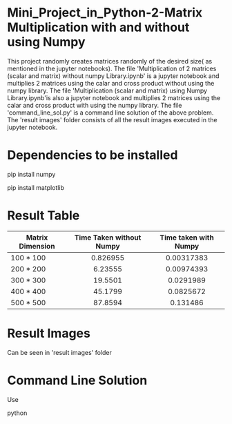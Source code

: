 # Mini_Project_in_Python-2-Matrix Multiplication with and without using Numpy

This project randomly creates matrices randomly of the desired size( as mentioned in the jupyter notebooks). The file 'Multiplication of 2 matrices (scalar and matrix) without numpy Library.ipynb' is a jupyter notebook and multiplies 2 matrices using the calar and cross product without using the numpy library. The file 'Multiplication (scalar and matrix) using Numpy Library.ipynb'is also a jupyter notebook and multiplies 2 matrices using the calar and cross product with using the numpy library. The file 'command_line_sol.py' is a command line solution of the above problem. The 'result images' folder consists of all the result images executed in the jupyter notebook. 



# Dependencies to be installed

pip install numpy

pip install matplotlib

# Result Table

| Matrix Dimension| Time Taken without Numpy | Time taken with Numpy        
| ------------- |:-------------:| :-------------:| 
| 100 * 100     |0.826955  |0.00317383
| 200 * 200    | 6.23555  |  0.00974393
| 300 * 300 | 19.5501     | 0.0291989
| 400 * 400 | 45.1799     |0.0825672
| 500 * 500 | 87.8594      |0.131486


# Result Images

Can be seen in 'result images' folder


# Command Line Solution

Use

python <script>.py inputfile outputfile <1/2>
  
  
  1 option - Scalar Product
  
  2 option - Matrix Product
  
  # Input Format
  
3 3   // Dimensions
  
  
1 2 3  //1st matrix
            
4 5 6 

7 8 9 
  
  
  
10 11 12  //2nd  matrix
            
13 14 15 

16 17 18
  
  
 

